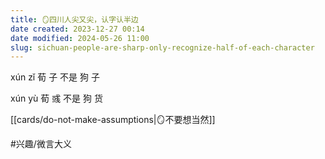 ```yaml
---
title: 🪞四川人尖又尖，认字认半边
date created: 2023-12-27 00:14
date modified: 2024-05-26 11:00
slug: sichuan-people-are-sharp-only-recognize-half-of-each-character
---
```


xún zǐ
荀  子  不是 狗 子

xún yù
荀  彧  不是 狗 货


[[cards/do-not-make-assumptions|🪞不要想当然]]

#兴趣/微言大义